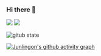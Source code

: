 ### Hi there 👋

<!--
**Junlingon/Junlingon** is a ✨ _special_ ✨ repository because its `README.md` (this file) appears on your GitHub profile.

Here are some ideas to get you started:

- 🔭 I’m currently working on ...
- 🌱 I’m currently learning ...
- 👯 I’m looking to collaborate on ...
- 🤔 I’m looking for help with ...
- 💬 Ask me about ...
- 📫 How to reach me: ...
- 😄 Pronouns: ...
- ⚡ Fun fact: ...
-->

<p>
<img src="https://img.shields.io/static/v1?label=Program&message=Python&color=blue"/>
<a href="你的CSDN主页链接"><img src="https://img.shields.io/static/v1?label=Blog&message=CSDN&color=red"/></a>
</p>

![gitub state](https://github-readme-stats.vercel.app/api?username=Junlingon&show_icons=true&count_private=true)

[![Junlingon's github activity graph](https://github-readme-activity-graph.cyclic.app/graph?username=Junlingon&theme=dracula)](https://github.com/ashutosh00710/github-readme-activity-graph)
